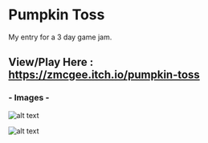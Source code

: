 # Pumpkin Toss

My entry for a 3 day game jam. 

## View/Play Here : https://zmcgee.itch.io/pumpkin-toss

### - Images -

![alt text](https://img.itch.zone/aW1hZ2UvMzA4MTI2LzE1MTY4ODYuZ2lm/original/TvJhzi.gif)

![alt text](https://img.itch.zone/aW1hZ2UvMzA4MTI2LzE1MTMxOTgucG5n/original/9YXQ96.png)
